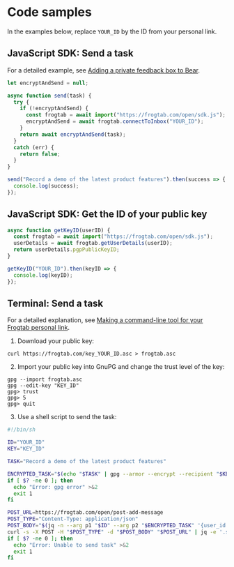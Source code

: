 # Code samples

In the examples below, replace `YOUR_ID` by the ID from your personal link.

## JavaScript SDK: Send a task

For a detailed example, see [Adding a private feedback box to Bear](https://maybecoding.bearblog.dev/adding-a-private-feedback-box-to-bear/).

```javascript
let encryptAndSend = null;

async function send(task) {
  try {
    if (!encryptAndSend) {
      const frogtab = await import("https://frogtab.com/open/sdk.js");
      encryptAndSend = await frogtab.connectToInbox("YOUR_ID");
    }
    return await encryptAndSend(task);
  }
  catch (err) {
    return false;
  }
}

send("Record a demo of the latest product features").then(success => {
  console.log(success);
});
```

## JavaScript SDK: Get the ID of your public key

```javascript
async function getKeyID(userID) {
  const frogtab = await import("https://frogtab.com/open/sdk.js");
  userDetails = await frogtab.getUserDetails(userID);
  return userDetails.pgpPublicKeyID;
}

getKeyID("YOUR_ID").then(keyID => {
  console.log(keyID);
});
```

## Terminal: Send a task

For a detailed explanation, see [Making a command-line tool for your Frogtab personal link](https://maybecoding.bearblog.dev/making-a-command-line-tool-for-your-frogtab-personal-link/).

1. Download your public key:

  ```
  curl https://frogtab.com/key_YOUR_ID.asc > frogtab.asc
  ```

2. Import your public key into GnuPG and change the trust level of the key:

  ```
  gpg --import frogtab.asc
  gpg --edit-key "KEY_ID"
  gpg> trust
  gpg> 5
  gpg> quit
  ```

3. Use a shell script to send the task:

  ```sh
  #!/bin/sh

  ID="YOUR_ID"
  KEY="KEY_ID"

  TASK="Record a demo of the latest product features"

  ENCRYPTED_TASK="$(echo "$TASK" | gpg --armor --encrypt --recipient "$KEY")"
  if [ $? -ne 0 ]; then
    echo "Error: gpg error" >&2
    exit 1
  fi

  POST_URL=https://frogtab.com/open/post-add-message
  POST_TYPE="Content-Type: application/json"
  POST_BODY="$(jq -n --arg p1 "$ID" --arg p2 "$ENCRYPTED_TASK" '{user_id: $p1, message: $p2}')"
  curl -s -X POST -H "$POST_TYPE" -d "$POST_BODY" "$POST_URL" | jq -e '.success == true' > /dev/null
  if [ $? -ne 0 ]; then
    echo "Error: Unable to send task" >&2
    exit 1
  fi
  ```